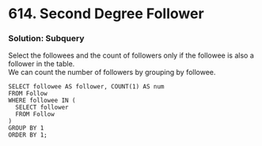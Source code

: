 # 614. Second Degree Follower

### Solution: Subquery

Select the followees and the count of followers only if the followee is also a follower in the table.  
We can count the number of followers by grouping by followee.  

```
SELECT followee AS follower, COUNT(1) AS num
FROM Follow
WHERE followee IN (
  SELECT follower
  FROM Follow
)
GROUP BY 1
ORDER BY 1;
```